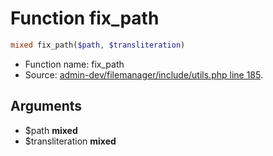 Function fix_path
===========================





```php
mixed fix_path($path, $transliteration)
```

* Function name: fix_path
* Source: [admin-dev/filemanager/include/utils.php line 185](https://github.com/PrestaShop/PrestaShop/blob/1.6.0.6/admin-dev/filemanager/include/utils.php#L185).

Arguments
---------

* $path **mixed**
* $transliteration **mixed**

